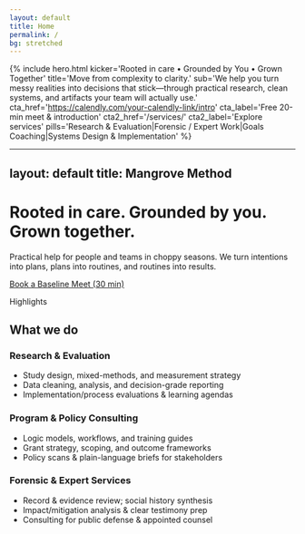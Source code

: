 ```yaml
---
layout: default
title: Home
permalink: /
bg: stretched
---
```


{% include hero.html
  kicker='Rooted in care • Grounded by You • Grown Together'
  title='Move from complexity to clarity.'
  sub='We help you turn messy realities into decisions that stick—through practical research, clean systems, and artifacts your team will actually use.'
  cta_href='https://calendly.com/your-calendly-link/intro'
  cta_label='Free 20-min meet & introduction'
  cta2_href='/services/'
  cta2_label='Explore services'
  pills='Research & Evaluation|Forensic / Expert Work|Goals Coaching|Systems Design & Implementation'
%}

---
layout: default
title: Mangrove Method
---

# Rooted in care. Grounded by you. Grown together.

Practical help for people and teams in choppy seasons. We turn intentions into plans, plans into routines, and routines into results.

<p><a class="button" href="/contact/#book">Book a Baseline Meet (30 min)</a></p>


<span class="kicker">Highlights</span>
## What we do

<div class="grid" style="margin-top:8px">
  <div class="card cols-4">
    <h3>Research &amp; Evaluation</h3>
    <ul>
      <li>Study design, mixed-methods, and measurement strategy</li>
      <li>Data cleaning, analysis, and decision-grade reporting</li>
      <li>Implementation/process evaluations &amp; learning agendas</li>
    </ul>
  </div>
  <div class="card cols-4">
    <h3>Program &amp; Policy Consulting</h3>
    <ul>
      <li>Logic models, workflows, and training guides</li>
      <li>Grant strategy, scoping, and outcome frameworks</li>
      <li>Policy scans &amp; plain-language briefs for stakeholders</li>
    </ul>
  </div>
  <div class="card cols-4">
    <h3>Forensic &amp; Expert Services</h3>
    <ul>
      <li>Record &amp; evidence review; social history synthesis</li>
      <li>Impact/mitigation analysis &amp; clear testimony prep</li>
      <li>Consulting for public defense &amp; appointed counsel</li>
    </ul>
  </div>
</div>
